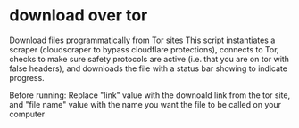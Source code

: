 # download over tor
Download files programmatically from Tor sites
This script instantiates a scraper (cloudscraper to bypass cloudflare protections), connects to Tor, checks to make sure safety protocols are active (i.e. that you are on tor with false headers), and downloads the file with a status bar showing to indicate progress.

Before running:
Replace "link" value with the downoald link from the tor site, and "file name" value with the name you want the file to be called on your computer
